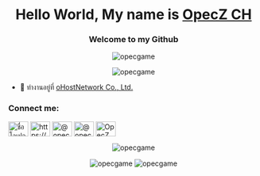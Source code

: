 <h1 align="center">Hello World, My name is <a href="https://www.opecgame.online">OpecZ CH</a></h1>
<h3 align="center">Welcome to my Github</h3>

<p align="center"> <img src="https://count.getloli.com/get/@opecgame?theme=rule34" alt="opecgame" /> </p>

<p align="center"><img src="https://github-profile-trophy.vercel.app/?username=opecgame&no-bg=true&theme=onedark&no-frame=true&column=7&margin-w=15&margin-h=15" alt="opecgame"/></p>

- 🏢 ทำงานอยู่ที่ [oHostNetwork Co., Ltd.](https://github.com/oHostNetwork-Co-Ltd)

<h3 align="left">Connect me:</h3>
<p align="left">
<a href="https://fb.com/opec.gamr.3/" target="blank"><img align="center" src="https://raw.githubusercontent.com/rahuldkjain/github-profile-readme-generator/master/src/images/icons/Social/facebook.svg" alt="ชื่อโอเปก ไม่มีนามสกุล" height="30" width="40" /></a>
<a href="https://discord.gg/K6UuhuA3Ne" target="blank"><img align="center" src="https://raw.githubusercontent.com/rahuldkjain/github-profile-readme-generator/master/src/images/icons/Social/discord.svg" alt="https://discord.gg/K6UuhuA3Ne" height="30" width="40" /></a>
<a href="https://twitter.com/opecgame/" target="blank"><img align="center" src="https://raw.githubusercontent.com/rahuldkjain/github-profile-readme-generator/master/src/images/icons/Social/twitter.svg" alt="@opecgame" height="30" width="40" /></a>
<a href="https://www.instagram.com/opecgame/" target="blank"><img align="center" src="https://raw.githubusercontent.com/rahuldkjain/github-profile-readme-generator/master/src/images/icons/Social/instagram.svg" alt="@opecgame" height="30" width="40" /></a>
<a href="https://www.youtube.com/channel/UCRk3ktWmUDxuN9b4oM6bGgQ" target="blank"><img align="center" src="https://raw.githubusercontent.com/rahuldkjain/github-profile-readme-generator/master/src/images/icons/Social/youtube.svg" alt="OpecZ CH" height="30" width="40" /></a>
</p>

<p align="center"><img align="center" src="https://github-readme-stats.vercel.app/api/top-langs/?username=opecgame&show_icons=true&locale=en&layout=compact&theme=onedark" alt="opecgame" /></p>
<p align="center"><img align="center" src="https://github-readme-stats.vercel.app/api?username=opecgame&show_icons=true&locale=en&theme=onedark" alt="opecgame" />
<img align="center" src="https://github-readme-streak-stats.herokuapp.com/?user=opecgame&theme=onedark" alt="opecgame" /></p>
